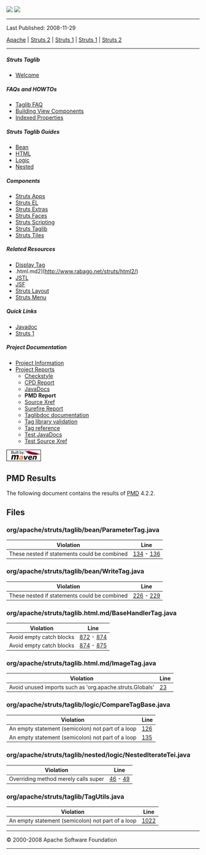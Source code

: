 <span id="bannerLeft">[![](http://www.apache.org/images/asf-logo.gif)](http://www.apache.org/)</span> <span id="bannerRight">[![](images/struts.gif)]()</span>

------------------------------------------------------------------------

Last Published: 2008-11-29

[Apache](http://www.apache.org/) | [Struts 2](2.x/) | [Struts 1](1.x/) | [Struts 1](1.x/) | [Struts 2](2.x/)

------------------------------------------------------------------------

##### Struts Taglib

-   [Welcome](index.html.md)

##### FAQs and HOWTOs

-   [Taglib FAQ](faq.html.md)
-   [Building View Components](building_view.html.md)
-   [Indexed Properties](indexedprops.html.md)

##### Struts Taglib Guides

-   [Bean](dev_bean.html.md)
-   [HTML](dev.html.md.html)
-   [Logic](dev_logic.html.md)
-   [Nested](dev_nested.html.md)

##### Components

-   [Struts Apps](../struts-apps/index.html.md)
-   [Struts EL](../struts-el/index.html.md)
-   [Struts Extras](../struts-extras/index.html.md)
-   [Struts Faces](../struts-faces/index.html.md)
-   [Struts Scripting](../struts-scripting/index.html.md)
-   [Struts Taglib](../struts-taglib/index.html.md)
-   [Struts Tiles](../struts-tiles/index.html.md)

##### Related Resources

-   [Display Tag](http://displaytag.sourceforge.net/)
-   .html.md2](http://www.rabago.net/struts/html2/)
-   [JSTL](http://java.sun.com/products/jsp/jstl/)
-   [JSF](http://java.sun.com/j2ee/javaserverfaces/)
-   [Struts Layout](http://struts.application-servers.com)
-   [Struts Menu](http://struts-menu.sourceforge.net/)

##### Quick Links

-   [Javadoc](apidocs/index.html.md)
-   [Struts 1](../index.html.md)

##### Project Documentation

-   [Project Information](project-info.html.md)
-   [Project Reports](project-reports.html.md)
    -   [Checkstyle](checkstyle.html.md)
    -   [CPD Report](cpd.html.md)
    -   [JavaDocs](apidocs/index.html.md)
    -   **PMD Report**
    -   [Source Xref](xref/index.html.md)
    -   [Surefire Report](surefire-report.html.md)
    -   [Taglibdoc documentation](tlddoc/index.html.md)
    -   [Tag library validation](taglibvalidation.html.md)
    -   [Tag reference](tagreference.html.md)
    -   [Test JavaDocs](testapidocs/index.html.md)
    -   [Test Source Xref](xref-test/index.html.md)

[![Built by Maven](./images/logos/maven-feather.png)](http://maven.apache.org/ "Built by Maven")

PMD Results
-----------

The following document contains the results of [PMD](http://pmd.sourceforge.net/) 4.2.2.

Files
-----

### org/apache/struts/taglib/bean/ParameterTag.java

| Violation                                    | Line                                                                                                                                  |
|----------------------------------------------|---------------------------------------------------------------------------------------------------------------------------------------|
| These nested if statements could be combined | [134](./xref/org/apache/struts/taglib/bean/ParameterTag.html.md#134) - [136](./xref/org/apache/struts/taglib/bean/ParameterTag.html#136) |

### org/apache/struts/taglib/bean/WriteTag.java

| Violation                                    | Line                                                                                                                          |
|----------------------------------------------|-------------------------------------------------------------------------------------------------------------------------------|
| These nested if statements could be combined | [226](./xref/org/apache/struts/taglib/bean/WriteTag.html.md#226) - [229](./xref/org/apache/struts/taglib/bean/WriteTag.html#229) |

### org/apache/struts/taglib.html.md/BaseHandlerTag.java

| Violation                | Line                                                                                                                                      |
|--------------------------|-------------------------------------------------------------------------------------------------------------------------------------------|
| Avoid empty catch blocks | [872](./xref/org/apache/struts/taglib.html.md/BaseHandlerTag.html#872) - [874](./xref/org/apache/struts/taglib/html/BaseHandlerTag.html#874) |
| Avoid empty catch blocks | [874](./xref/org/apache/struts/taglib.html.md/BaseHandlerTag.html#874) - [875](./xref/org/apache/struts/taglib/html/BaseHandlerTag.html#875) |

### org/apache/struts/taglib.html.md/ImageTag.java

| Violation                                                | Line                                                        |
|----------------------------------------------------------|-------------------------------------------------------------|
| Avoid unused imports such as 'org.apache.struts.Globals' | [23](./xref/org/apache/struts/taglib.html.md/ImageTag.html#23) |

### org/apache/struts/taglib/logic/CompareTagBase.java

| Violation                                         | Line                                                                 |
|---------------------------------------------------|----------------------------------------------------------------------|
| An empty statement (semicolon) not part of a loop | [126](./xref/org/apache/struts/taglib/logic/CompareTagBase.html.md#126) |
| An empty statement (semicolon) not part of a loop | [135](./xref/org/apache/struts/taglib/logic/CompareTagBase.html.md#135) |

### org/apache/struts/taglib/nested/logic/NestedIterateTei.java

| Violation                            | Line                                                                                                                                                      |
|--------------------------------------|-----------------------------------------------------------------------------------------------------------------------------------------------------------|
| Overriding method merely calls super | [46](./xref/org/apache/struts/taglib/nested/logic/NestedIterateTei.html.md#46) - [49](./xref/org/apache/struts/taglib/nested/logic/NestedIterateTei.html#49) |

### org/apache/struts/taglib/TagUtils.java

| Violation                                         | Line                                                       |
|---------------------------------------------------|------------------------------------------------------------|
| An empty statement (semicolon) not part of a loop | [1022](./xref/org/apache/struts/taglib/TagUtils.html.md#1022) |

------------------------------------------------------------------------

© 2000-2008 Apache Software Foundation

------------------------------------------------------------------------


